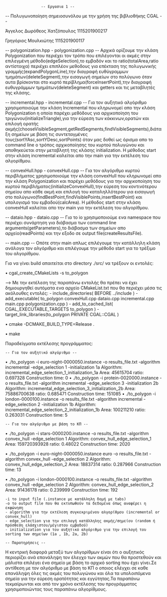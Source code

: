                     -- Εργασια 1 --

-- Πολυγωνοποίηση σημειοσυνόλου με την χρήση της βιβλιοθήκης CGAL --

Άγγελος Δωρόθεος Χατζόπουλος 1115201900217

Γρηγόριος Μουλκιώτης 1115201900117


-- polygonization.hpp - polygonization.cpp --
Αρχικά ορίζουμε την κλάση Polygonization που περιέχει τον τρόπο που επιλέγονται οι ακμές στην επιλεγμένη μέθοδο(edgeSelection),το εμβαδόν και το ratio(totalArea,ratio αντίστοιχα) περιέχει επιπλέον μεθοδους για επέκταση της πολυγωνικής γραμμής(expandPolygonLine),την διαγραφή ευθύγραμμων τμημάτων(deleteSegment),την εισαγωγή σημείων στο πολύγωνο όταν αυτα βρίσκονται στο κυρτό περίβλημα(forceInsertPoint),την διαγραφή ευθυγράμμων τμημάτων(deleteSegment) και getters και τις μεταβλητές της κλάσης. 


-- incremental.hpp - incremental.cpp --
Για τον αυξητικό αλγόριθμο χρησιμοποιούμε την κλάση Incremental που κληρωνομεί απο την κλάση Polygonization η οποία παρέχει μεθόδους για αρχικοποίηση του τριγώνου(initializeTriangle),για την εύρεση των κόκκινων,ορατών και επιλογή ορατής ακμής(chooseVisibleSegment,getRedSegments,findVisibleSegments),διάταξη σημείων με βάση τις συντεταγμένες τους(sortYAsc,sortYDesc,sortPoints) όταν μας δοθεί ως όρισμα απο το command line ο τρόπος αρχικοποίησης του κυρτού πολυγώνου και αποθηκεύεται στην μεταβλητή της κλάσης initialization. Η μέθοδος start στην κλάση incremental καλείται απο την main για την εκτέλεση του αλγορίθμου.


-- convexHull.hpp - convexHull.cpp --
Για τον αλγόριθμο κυρτού περιβλήματος χρησιμοποιούμε την κλάση convexHull που κληρωνομεί απο την κλάση Polygonization και παρέχει μεθόδους για την αρχικοποίηση του κυρτού περιβλήματος(initializeConvexHull),την εύρεση του κοντινότερου σημείου απο κάθε ακμή και επιλογή του καταληλλότερου για εισαγωγή στο πολύγωνο(findBestPoint,findVisiblePoints,insertBestPoint) και υπολογισμό του εμβαδού(calcArea). Η μέθοδος start στην κλάση convexHull καλείται απο την main για την εκτέλεση του αλγoρίθμου.


-- dataio.hpp - dataio.cpp --
Για το io χρησιμοποιούμε ενα namespace που περιέχει συνάρτηση για διάβασμα των command line arguments(getParameters),το διάβασμα των σημείων απο αρχείο(readPoints) και την εξοδο σε output file(createResultsFile).


-- main.cpp --
Οπότε στην main απλως επιλέγουμε την κατάλληλη κλάση ανάλογα τον αλγόριθμο και επιλέγουμε την μέθοδο start για το τρέξιμο του αλγορίθμου.



Για να γίνει build απαιτείται στο directory ./src/ να τρέξουν οι εντολές:

• cgal_create_CMakeLists -s to_polygon

  --> Με την εκτέλεση της παραπάνω εντολής θα πρέπει να έχει δημιουργηθεί αυτόματα ενα αρχείο CMakeList.txt που θα περιέχει μέσα τις ακόλουθες εντολές:
    - include_directories( BEFORE ../include )
    - add_executable( to_polygon  convexHull.cpp dataio.cpp incremental.cpp main.cpp polygonization.cpp )
    - add_to_cached_list( CGAL_EXECUTABLE_TARGETS to_polygon )
    - target_link_libraries(to_polygon PRIVATE CGAL::CGAL )


• cmake -DCMAKE_BUILD_TYPE=Release .


• make


Παραδείγματα εκτέλεσης προγράμματος:

    -- Για τον αυξητικό αλγόριθμο --
    
 •   ./to_polygon -i euro-night-0000050.instance -o results_file.txt -algorithm incremental -edge_selection 1 -initialization 1a
      Algorithm: incremental_edge_selection_1_initialization_1a
      Area: 45615704
      ratio: 0.697328
      Construction time: 0
 •   ./to_polygon -i protein-0020000.instance -o results_file.txt -algorithm incremental -edge_selection 3 -initialization 2b
      Algorithm: incremental_edge_selection_3_initialization_2b
      Area: 75886700638
      ratio: 0.685471
      Construction time: 151085
 •   ./to_polygon -i london-0000100.instance -o results_file.txt -algorithm incremental -edge_selection 2 -initialization 1b
      Algorithm: incremental_edge_selection_2_initialization_1b
      Area: 100211210
      ratio: 0.263031
      Construction time: 5



    -- Για τον αλγόριθμο με βάση το ΚΠ --

 •   ./to_polygon -i stars-0000200.instance -o results_file.txt -algorithm convex_hull -edge_selection 1
      Algorithm: convex_hull_edge_selection_1
      Area: 159720393928
      ratio: 0.48022
      Construction time: 2020

 •   ./to_polygon -i euro-night-0000050.instance euro -o results_file.txt -algorithm convex_hull -edge_selection 2
      Algorithm: convex_hull_edge_selection_2
      Area: 18837314
      ratio: 0.287966
      Construction time: 13

 •   ./to_polygon -i london-0000100.instance  -o results_file.txt -algorithm convex_hull -edge_selection 2
      Algorithm: convex_hull_edge_selection_2
      Area: 91436178
      ratio: 0.239999
      Construction time: 192

    -i το input file (.instance με κατάλληλη δομή με tabs)
    -o το output file που θα εκτυπωθούν τα δεδομένα όπως αναφέρει η εκφώνηση
    - algorithm για την εκτέλεση συγκεκριμένου αλγορίθμου (incremental or convex_hull)
    - edge_selection για την επιλογή κατάλληλης ακμής/σημείου (random ή πρόσθεση ελάσχιστου/μέγιστου εμβαδού)
    - initialization για τον αυξητικό αλγόριθμο για την επιλογή του sorting των σημείων (1a , 1b, 2a, 2b)

    -- Παρατηρήσεις --
Η κεντρική διαφορά μεταξύ των αλγορίθμων είναι ότι ο αυξητικός περιορίζει ανά επανάληψη τον έλεγχο των ακμών που θα προστεθούν και μάλιστα επιλέγει ένα σημείο με βάση το αρχικό sorting που έχει γίνει.Σε αντίθεση με τον αλγόριθμο με βάση το ΚΠ ο οποιος ελέγχει σε καθε επανάληψη όλες τις ακμές του πολυγώνου και όλα τα υπολοιπόμενα σημεία για την εύρεση ορατότητας και εγγύτητας.Τα παραπάνω τεκμαίρωνται και από τον χρόνο εκτέλεσης του προγράμματος χρησιμοποιώντας τους παραπάνω αλγορίθμους.